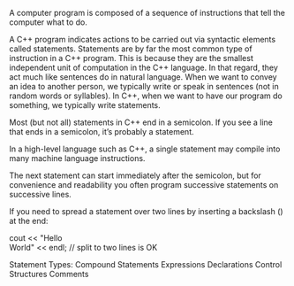 A computer program is composed of a sequence of instructions that tell the computer what to do.

A C++ program indicates actions to be carried out via syntactic elements called statements. Statements are by far the most common type of instruction in a C++ program. This is because they are the smallest independent unit of computation in the C++ language. In that regard, they act much like sentences do in natural language. When we want to convey an idea to another person, we typically write or speak in sentences (not in random words or syllables). In C++, when we want to have our program do something, we typically write statements.

Most (but not all) statements in C++ end in a semicolon. If you see a line that ends in a semicolon, it’s probably a statement.

In a high-level language such as C++, a single statement may compile into many machine language instructions.

The next statement can start immediately after the semicolon, but for convenience and readability you often program successive statements on successive lines.

If you need to spread a statement over two lines by inserting a backslash (\) at the end:

  cout << "Hello \
  World" << endl; // split to two lines is OK



Statement Types:
  Compound Statements
  Expressions
  Declarations
  Control Structures
  Comments
